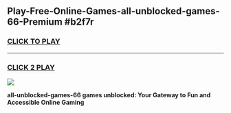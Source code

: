 
## Play-Free-Online-Games-all-unblocked-games-66-Premium #b2f7r
<h3>
<a href="https://premium.freeplayer.one?title=all-unblocked-games-66&ref=8M">CLICK TO PLAY</a></h3>
<hr>

<h3>
<a href="https://premium.freeplayer.one?title=all-unblocked-games-66&ref=8M">CLICK 2 PLAY</a>
  
</h3>

<a href="https://premium.freeplayer.one?title=all-unblocked-games-66&ref=8M"><img src="https://clearcache.store/games.png"></a>


**all-unblocked-games-66 games unblocked: Your Gateway to Fun and Accessible Online Gaming**
